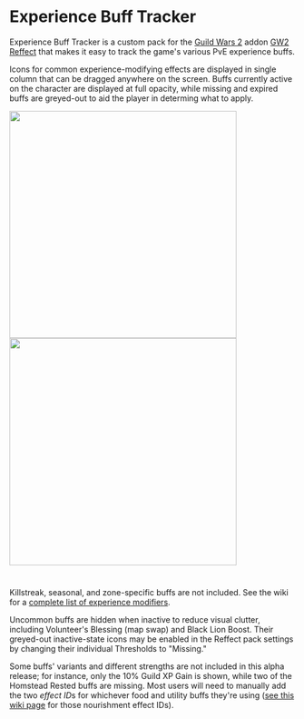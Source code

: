 # Experience Buff Tracker
Experience Buff Tracker is a custom pack for the [Guild Wars 2](https://guildwars2.com) addon [GW2 Reffect](https://github.com/Zerthox/gw2-reffect/) that makes it easy to track the game's various PvE experience buffs.

Icons for common experience-modifying effects are displayed in single column that can be dragged anywhere on the screen. Buffs currently active on the character are displayed at full opacity, while missing and expired buffs are greyed-out to aid the player in determing what to apply.


<img src="https://github.com/user-attachments/assets/42e0a68b-d0cb-4405-aadb-6d085e7c3fc0" height="400">          <img src="https://github.com/user-attachments/assets/c9443644-26a2-4daa-a3aa-d4204b028926" height="400">


#

Killstreak, seasonal, and zone-specific buffs are not included. See the wiki for a [complete list of experience modifiers](https://wiki.guildwars2.com/wiki/Experience#Experience_modifiers).

Uncommon buffs are hidden when inactive to reduce visual clutter, including Volunteer's Blessing (map swap) and Black Lion Boost. Their greyed-out inactive-state icons may be enabled in the Reffect pack settings by changing their individual Thresholds to "Missing."

Some buffs' variants and different strengths are not included in this alpha release; for instance, only the 10% Guild XP Gain is shown, while two of the Homstead Rested buffs are missing. Most users will need to manually add the two *effect ID*s for whichever food and utility buffs they're using ([see this wiki page](https://wiki.guildwars2.com/wiki/Guild_Wars_2_Wiki:Projects/Nourishment_effect_ids) for those nourishment effect IDs).
